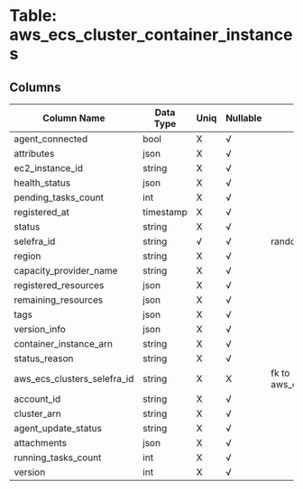 # Table: aws_ecs_cluster_container_instances

## Columns 

|  Column Name   |  Data Type  | Uniq | Nullable | Description | 
|  ----  | ----  | ----  | ----  | ---- | 
| agent_connected | bool | X | √ |  | 
| attributes | json | X | √ |  | 
| ec2_instance_id | string | X | √ |  | 
| health_status | json | X | √ |  | 
| pending_tasks_count | int | X | √ |  | 
| registered_at | timestamp | X | √ |  | 
| status | string | X | √ |  | 
| selefra_id | string | √ | √ | random id | 
| region | string | X | √ |  | 
| capacity_provider_name | string | X | √ |  | 
| registered_resources | json | X | √ |  | 
| remaining_resources | json | X | √ |  | 
| tags | json | X | √ |  | 
| version_info | json | X | √ |  | 
| container_instance_arn | string | X | √ |  | 
| status_reason | string | X | √ |  | 
| aws_ecs_clusters_selefra_id | string | X | X | fk to aws_ecs_clusters.selefra_id | 
| account_id | string | X | √ |  | 
| cluster_arn | string | X | √ |  | 
| agent_update_status | string | X | √ |  | 
| attachments | json | X | √ |  | 
| running_tasks_count | int | X | √ |  | 
| version | int | X | √ |  | 


